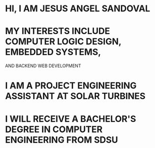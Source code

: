 # HI, I AM JESUS ANGEL SANDOVAL

# MY INTERESTS INCLUDE COMPUTER LOGIC DESIGN, EMBEDDED SYSTEMS, 
  AND BACKEND WEB DEVELOPMENT
# I AM A PROJECT ENGINEERING ASSISTANT AT SOLAR TURBINES
# I WILL RECEIVE A BACHELOR'S DEGREE IN COMPUTER ENGINEERING FROM SDSU
